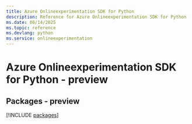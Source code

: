 ```yaml
---
title: Azure Onlineexperimentation SDK for Python
description: Reference for Azure Onlineexperimentation SDK for Python
ms.date: 08/14/2025
ms.topic: reference
ms.devlang: python
ms.service: onlineexperimentation
---
```

# Azure Onlineexperimentation SDK for Python - preview
## Packages - preview
[!INCLUDE [packages](onlineexperimentation-index.md)]